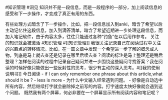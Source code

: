 #知识管理 #洞见 知识并不是一段信息，而是一段程序的一部分，加上阅读信息的感受和下一步操作，才变成了真正有用的东西。

有些处理方式暗含了下一步操作，比如，把一段信息加入到anki，暗含了希望以后主动记忆住这段信息，加入到滴答清单，暗含了希望近期进一步处理这段信息，而加入笔记软件，由于内容太多，往往只能通过各种“钓鱼”在以后用作参考。
关注的知识就会被激活 #知识管理
#[[知识管理]] 我很关注记录自己在阅读过程中关注的兴趣点的转移情况。比如，在一篇文章中发现一个希望进一步了解的概念或人物，到底是马上就去查还是记录在哪里后续去查？阅读的标注是马上整理还是稍后整理？怎样在阅读的过程中记录自己疑问并进一步围绕这些疑问寻找答案？我在阅读的时候好像只能做出一些反射性的思考，很少有主动的深入思考。#[[我的使用说明书]] 
今日阅读
    - if I can only remember one phrase about this article,what should it be ?
    - less is more
    - 为什么中文输入经常遇到问题。
    - 好像是自动选中所有内容，然后继续打字就会删除掉之前写的内容。打字速度太快好像就会遇到这个问题。
既然我有两个屏幕，何必非要在一个屏幕显示所有阅读内容和笔记呢？

